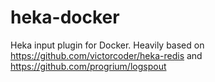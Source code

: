 heka-docker
===========

Heka input plugin for Docker. Heavily based on
https://github.com/victorcoder/heka-redis and
https://github.com/progrium/logspout
